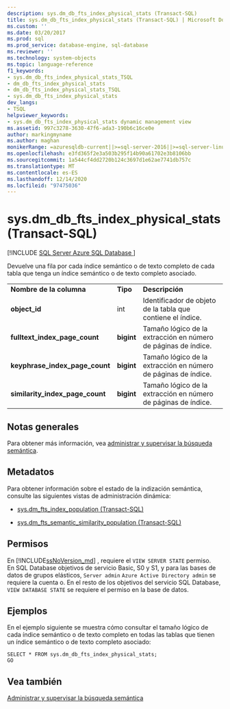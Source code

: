 ```yaml
---
description: sys.dm_db_fts_index_physical_stats (Transact-SQL)
title: sys.dm_db_fts_index_physical_stats (Transact-SQL) | Microsoft Docs
ms.custom: ''
ms.date: 03/20/2017
ms.prod: sql
ms.prod_service: database-engine, sql-database
ms.reviewer: ''
ms.technology: system-objects
ms.topic: language-reference
f1_keywords:
- sys.dm_db_fts_index_physical_stats_TSQL
- dm_db_fts_index_physical_stats
- dm_db_fts_index_physical_stats_TSQL
- sys.dm_db_fts_index_physical_stats
dev_langs:
- TSQL
helpviewer_keywords:
- sys.dm_db_fts_index_physical_stats dynamic management view
ms.assetid: 997c3278-3630-47f6-ada3-190b6c16ce0e
author: markingmyname
ms.author: maghan
monikerRange: =azuresqldb-current||>=sql-server-2016||>=sql-server-linux-2017||=azuresqldb-mi-current
ms.openlocfilehash: e3fd365f2e3a503b295f14b90a61702e3b8106bb
ms.sourcegitcommit: 1a544cf4dd2720b124c3697d1e62ae7741db757c
ms.translationtype: MT
ms.contentlocale: es-ES
ms.lasthandoff: 12/14/2020
ms.locfileid: "97475036"
---
```

# <a name="sysdm_db_fts_index_physical_stats-transact-sql"></a>sys.dm_db_fts_index_physical_stats (Transact-SQL)
[!INCLUDE [SQL Server Azure SQL Database ](../../includes/applies-to-version/sql-asdb.md)]

  Devuelve una fila por cada índice semántico o de texto completo de cada tabla que tenga un índice semántico o de texto completo asociado.  
  
||||  
|-|-|-|  
|**Nombre de la columna**|**Tipo**|**Descripción**|  
|**object_id**|int|Identificador de objeto de la tabla que contiene el índice.|  
|**fulltext_index_page_count**|**bigint**|Tamaño lógico de la extracción en número de páginas de índice.|  
|**keyphrase_index_page_count**|**bigint**|Tamaño lógico de la extracción en número de páginas de índice.|  
|**similarity_index_page_count**|**bigint**|Tamaño lógico de la extracción en número de páginas de índice.|  
  
## <a name="general-remarks"></a>Notas generales  
 Para obtener más información, vea [administrar y supervisar la búsqueda semántica](../../relational-databases/search/manage-and-monitor-semantic-search.md).  
  
## <a name="metadata"></a>Metadatos  
 Para obtener información sobre el estado de la indización semántica, consulte las siguientes vistas de administración dinámica:  
  
-   [sys.dm_fts_index_population &#40;Transact-SQL&#41;](../../relational-databases/system-dynamic-management-views/sys-dm-fts-index-population-transact-sql.md)  
  
-   [sys.dm_fts_semantic_similarity_population &#40;Transact-SQL&#41;](../../relational-databases/system-dynamic-management-views/sys-dm-fts-semantic-similarity-population-transact-sql.md)  
  
## <a name="permissions"></a>Permisos

En [!INCLUDE[ssNoVersion_md](../../includes/ssnoversion-md.md)] , requiere el `VIEW SERVER STATE` permiso.   
En SQL Database objetivos de servicio Basic, S0 y S1, y para las bases de datos de grupos elásticos, `Server admin` `Azure Active Directory admin` se requiere la cuenta o. En el resto de los objetivos del servicio SQL Database, `VIEW DATABASE STATE` se requiere el permiso en la base de datos.   

## <a name="examples"></a>Ejemplos  
 En el ejemplo siguiente se muestra cómo consultar el tamaño lógico de cada índice semántico o de texto completo en todas las tablas que tienen un índice semántico o de texto completo asociado:  
  
```  
SELECT * FROM sys.dm_db_fts_index_physical_stats;  
GO  
```  
  
## <a name="see-also"></a>Vea también  
 [Administrar y supervisar la búsqueda semántica](../../relational-databases/search/manage-and-monitor-semantic-search.md)  
  
  
